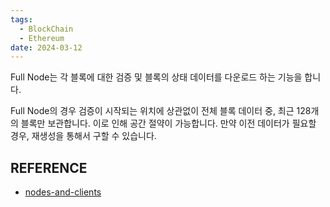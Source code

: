 ```yaml
---
tags:
  - BlockChain
  - Ethereum
date: 2024-03-12
---
```

Full Node는 각 블록에 대한 검증 및 블록의 상태 데이터를 다운로드 하는 기능을 합니다.

Full Node의 경우 검증이 시작되는 위치에 상관없이 전체 블록 데이터 중, 최근 128개의 블록만 보관합니다. 이로 인해 공간 절약이 가능합니다. 만약 이전 데이터가 필요할 경우, 재생성을 통해서 구할 수 있습니다.

## REFERENCE
* [nodes-and-clients](https://ethereum.org/en/developers/docs/nodes-and-clients/)